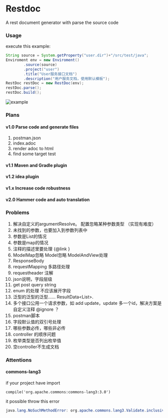 # Restdoc
A rest document generator with parse the source code

### Usage
execute this example:
```java
String source = System.getProperty("user.dir")+"/src/test/java";
Enviroment env = new Enviroment()
        .source(source)
        .project("user")
        .title("User服务接口文档")
        .description("用户服务文档，使用默认模板");
RestDoc restDoc = new RestDoc(env);
restDoc.parse();
restDoc.build();
```

![example](https://github.com/ayz6uem/restdoc/blob/master/example/example.jpg)

### Plans

#### v1.0 Parse code and generate files
1. postman.json 
2. index.adoc
3. render adoc to html
4. find some target test

#### v1.1 Maven and Gradle plugin

#### v1.2 idea plugin

#### v1.x Increase code robustness

#### v2.0 Hammer code and auto translation


### Problems

1. 解决自定义的argumentResolve。 配置忽略某种参数类型 （实现有难度）
1. 未找到的参数，也要加入到参数列表中
1. 参数是List的情况
1. 参数是map的情况
1. 注释的描述里要处理 {@link }
1. ModelMap忽略 Model忽略 ModelAndView处理
1. ResponseBody
1. requestMapping 多路径处理
1. requestheader 注解
1. json说明，字段层级
1. get post query string
1. enum 的处理 不应该展开字段
1. 泛型的泛型的泛型...... ResultData<List<ChargingEquipmentModelSimpleInfo>>.
1. 多个接口公用一个请求参数，如 add update，update 多一个id，解决方案是 自定义注释 @ignore ？
1. postman脚本
1. 字段默认值的双引号处理
1. 哪些参数必传，哪些非必传
1. controller 的顺序问题
1. 枚举类型是否列出枚举值
1. 空controller不生成文档

### Attentions

#### commons-lang3

if your project have import
```
compile('org.apache.commons:commons-lang3:3.0')
```
it possible throw this error 
```java
java.lang.NoSuchMethodError: org.apache.commons.lang3.Validate.inclusiveBetween(JJJ)V
```


